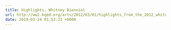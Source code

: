 ```yaml
---
title: Highlights, Whitney Biennial
url: http://ww2.kqed.org/arts/2012/03/01/highlights_from_the_2012_whitney_biennial/
date: 2019-03-24 01:53:23 +0000
---
```

